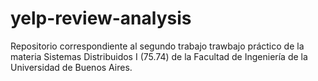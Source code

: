 # yelp-review-analysis

Repositorio correspondiente al segundo trabajo trawbajo práctico de la materia Sistemas Distribuidos I (75.74) de la Facultad de Ingeniería de la Universidad de Buenos Aires.
